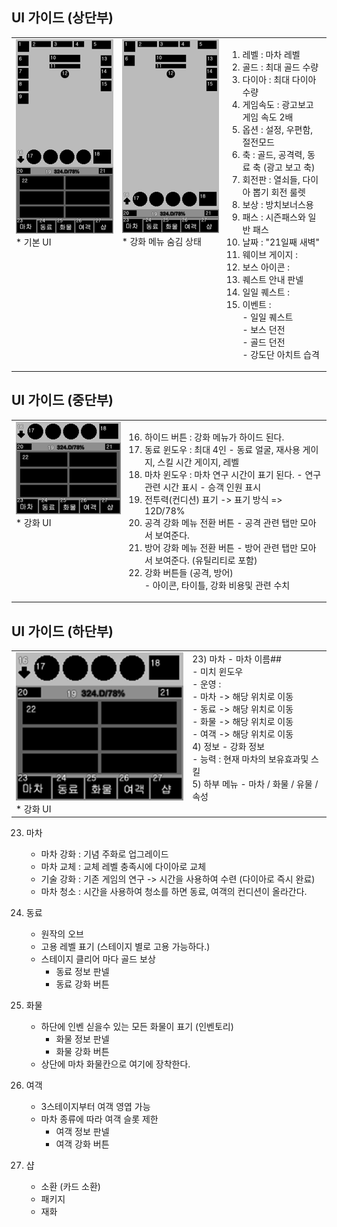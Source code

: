 
## UI 가이드 (상단부)
<table>
        <body>
    <tr>
        <td valign = top>
            <img src = "image/window.png"></br>   
            * 기본 UI   </br>
        </td>
        <td valign = top>
            <img src = "image/window1.png"></br>
            * 강화 메뉴 숨김 상태            </br>
        </td>
        <td valign= top>
    
1) 레벨 : 마차 레벨 
2) 골드 : 최대 골드 수량 
3) 다이아 : 최대 다이아 수량
4) 게임속도 : 광고보고 게임 속도 2배
5) 옵션 : 설정, 우편함, 절전모드
6) 축 : 골드, 공격력, 동료 축 (광고 보고 축)
7) 회전판 : 열쇠들, 다이아 뽑기 회전 룰렛
8) 보상 : 방치보너스용
9) 패스 : 시즌패스와 일반 패스
10) 날짜 : "21일째 새벽"
11) 웨이브 게이지 : 
12) 보스 아이콘 :
13) 퀘스트 안내 판넬
14) 일일 퀘스트 : 
15) 이벤트 :   
        - 일일 퀘스트 </br>
        - 보스 던전</br>
        - 골드 던전</br>
        - 강도단 아치트 습격</br>
         
      
</td>
</tr> 
</body>
</table>

## UI 가이드 (중단부)
<table>
        <body>
    <tr>
        <td valign = top>
            <img src = "image/window2.png"></br>   
            * 강화 UI   </br>
        </td>
        <td valign= top>
    
16) 하이드 버튼 : 강화 메뉴가 하이드 된다. 
17) 동료 윈도우 : 최대 4인
        - 동료 얼굴, 재사용 게이지, 스킬 시간 게이지, 레벨 
18) 마차 윈도우 : 마차 연구 시간이 표기 된다.
        - 연구 관련 시간 표시
        - 승객 인원 표시
19) 전투력(컨디션) 표기 -> 표기 방식 => 12D/78% 
20) 공격 강화 메뉴 전환 버튼
        - 공격 관련 탭만 모아서 보여준다.
21) 방어 강화 메뉴 전환 버튼
        - 방어 관련 탭만 모아서 보여준다. (유틸리티로 포함)
22) 강화 버튼들 (공격, 방어)            
        - 아이콘, 타이틀, 강화 비용및 관련 수치
      
</td>
</tr> 
</body>
</table>

## UI 가이드 (하단부)
<table>
        <body>
    <tr>
        <td valign = top>
            <img src = "image/window2.png"></br>   
            * 강화 UI   </br>
        </td>
        <td valign= top>
23) 마차
        - 마차 이름## </br>
        - 미치 윈도우 </br>
        - 운영 : </br>
                - 마차 -> 해당 위치로 이동 </br>
                - 동료 -> 해당 위치로 이동 </br>
                - 화물 -> 해당 위치로 이동 </br>
                - 여객 -> 해당 위치로 이동 </br>
4) 정보
        - 강화 정보 </br>
        - 능력 : 현재 마차의 보유효과및 스킬 </br>
5) 하부 메뉴
        - 마차 / 화물 / 유물 / 속성 </br>   
             
</td>
</tr> 
</body>
</table>


23) 마차 
      - 마차 강화 : 기념 주화로 업그레이드
      - 마차 교체 : 교체 레벨 충족시에 다이아로 교체 
      - 기술 강화 : 기존 게임의 연구 -> 시간을 사용하여 수련 (다이아로 즉시 완료)
      - 마차 청소 : 시간을 사용하여 청소를 하면 동료, 여객의 컨디션이 올라간다.

24) 동료
      - 원작의 오브
      - 고용 레벨 표기 (스테이지 별로 고용 가능하다.)
      - 스테이지 클리어 마다 골드 보상  
        - 동료 정보 판넬
        - 동료 강화 버튼   
  
25) 화물
      - 하단에 인벤 싣을수 있는 모든 화물이 표기 (인벤토리)
        - 화물 정보 판넬
        - 화물 강화 버튼 
      - 상단에 마차 화물칸으로 여기에 장착한다.

26) 여객
      - 3스테이지부터 여객 영엽 가능
      - 마차 종류에 따라 여객 슬롯 제한
        - 여객 정보 판넬
        - 여객 강화 버튼  
27) 샵   
      - 소환 (카드 소환)
      - 패키지
      - 재화
